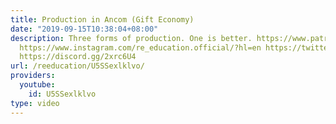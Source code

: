```yaml
---
title: Production in Ancom (Gift Economy)
date: "2019-09-15T10:38:04+08:00"
description: Three forms of production. One is better. https://www.patreon.com/deadheadanimation
  https://www.instagram.com/re_education.official/?hl=en https://twitter.com/professordarwin
  https://discord.gg/2xrc6U4
url: /reeducation/U5SSexlklvo/
providers:
  youtube:
    id: U5SSexlklvo
type: video
---
```

